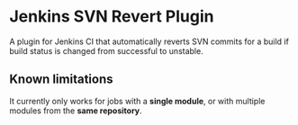 Jenkins SVN Revert Plugin
=========================

A plugin for Jenkins CI that automatically reverts SVN commits for a build if build status is changed from successful to unstable.

Known limitations
-----------------
It currently only works for jobs with a **single module**, or with multiple modules from the **same repository**.
